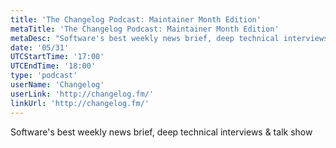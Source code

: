 ```yaml
---
title: 'The Changelog Podcast: Maintainer Month Edition'
metaTitle: 'The Changelog Podcast: Maintainer Month Edition'
metaDesc: "Software's best weekly news brief, deep technical interviews & talk show."
date: '05/31'
UTCStartTime: '17:00'
UTCEndTime: '18:00'
type: 'podcast'
userName: 'Changelog'
userLink: 'http://changelog.fm/'
linkUrl: 'http://changelog.fm/'
---
```



Software's best weekly news brief, deep technical interviews & talk show